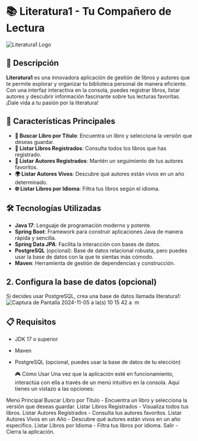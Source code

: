 # 📚 Literatura1 - Tu Compañero de Lectura

![Literatura1 Logo](https://static.vecteezy.com/system/resources/thumbnails/006/296/747/small/bookshelf-with-books-biography-adventure-novel-poem-fantasy-love-story-detective-art-romance-banner-for-library-book-store-genre-of-literature-illustration-in-flat-style-vector.jpg) <!-- Reemplaza con la URL de tu logo -->

## 🌟 Descripción

**Literatura1** es una innovadora aplicación de gestión de libros y autores que te permite explorar y organizar tu biblioteca personal de manera eficiente. Con una interfaz interactiva en la consola, puedes registrar libros, listar autores y descubrir información fascinante sobre tus lecturas favoritas. ¡Dale vida a tu pasión por la literatura!

## 🚀 Características Principales

- **📖 Buscar Libro por Título**: Encuentra un libro y selecciona la versión que deseas guardar.
- **📜 Listar Libros Registrados**: Consulta todos los libros que has registrado.
- **👤 Listar Autores Registrados**: Mantén un seguimiento de tus autores favoritos.
- **🌍 Listar Autores Vivos**: Descubre qué autores están vivos en un año determinado.
- **🌐 Listar Libros por Idioma**: Filtra tus libros según el idioma.

## 🛠️ Tecnologías Utilizadas

- **Java 17**: Lenguaje de programación moderno y potente.
- **Spring Boot**: Framework para construir aplicaciones Java de manera rápida y sencilla.
- **Spring Data JPA**: Facilita la interacción con bases de datos.
- **PostgreSQL** (opcional): Base de datos relacional robusta, pero puedes usar la base de datos con la que te sientas más cómodo.
- **Maven**: Herramienta de gestión de dependencias y construcción.

## 2. Configura la base de datos (opcional)

Si decides usar PostgreSQL, crea una base de datos llamada literatura1:
![Captura de Pantalla 2024-11-05 a la(s) 10 15 42 a  m](https://github.com/user-attachments/assets/6e681b21-bd3f-4b9f-90c4-9c8c6d58f044)



## 📋 Requisitos

- JDK 17 o superior
- Maven
- PostgreSQL (opcional, puedes usar la base de datos de tu elección)


   🎮 Cómo Usar
Una vez que la aplicación esté en funcionamiento, interactúa con ella a través de un menú intuitivo en la consola. Aquí tienes un vistazo a las opciones:

Menú Principal
Buscar Libro por Título - Encuentra un libro y selecciona la versión que deseas guardar.
Listar Libros Registrados - Visualiza todos tus libros.
Listar Autores Registrados - Consulta tus autores favoritos.
Listar Autores Vivos en un Año - Descubre qué autores están vivos en un año específico.
Listar Libros por Idioma - Filtra tus libros por idioma.
Salir - Cierra la aplicación.
